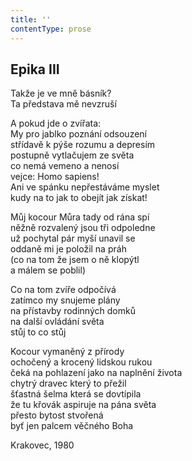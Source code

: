 ```yaml
---
title: ''
contentType: prose
---
```


## Epika III

Takže je ve mně básník?  
Ta představa mě nevzruší

A pokud jde o zvířata:  
My pro jablko poznání odsouzení  
střídavě k pýše rozumu a depresím  
postupně vytlačujem ze světa  
co nemá vemeno a nenosí  
vejce: Homo sapiens!  
Ani ve spánku nepřestáváme myslet  
kudy na to jak to obejít jak získat!

Můj kocour Můra tady od rána spí  
něžně rozvalený jsou tři odpoledne  
už pochytal pár myší unavil se  
oddaně mi je položil na práh  
(co na tom že jsem o ně klopýtl  
a málem se poblil)

Co na tom zvíře odpočívá  
zatímco my snujeme plány  
na přístavby rodinných domků  
na další ovládání světa  
stůj to co stůj

Kocour vymaněný z přírody  
ochočený a krocený lidskou rukou  
čeká na pohlazení jako na naplnění života  
chytrý dravec který to přežil  
šťastná šelma která se dovtípila  
že tu křovák aspiruje na pána světa  
přesto bytost stvořená  
byť jen palcem věčného Boha

Krakovec, 1980
